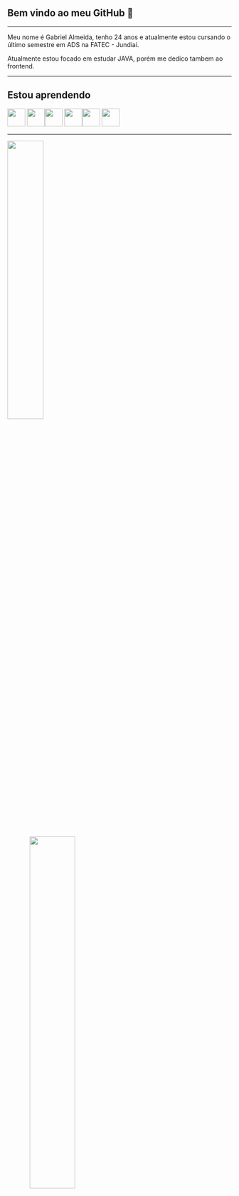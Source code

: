 ## **Bem vindo ao meu GitHub 👋**

* * *
Meu nome é Gabriel Almeida, tenho 24 anos e atualmente estou cursando o último semestre em ADS na FATEC - Jundiaí.

Atualmente estou focado em estudar JAVA, porém me dedico tambem ao frontend.

* * * 
## **Estou aprendendo**


<img src="https://cdn.jsdelivr.net/gh/devicons/devicon/icons/java/java-original.svg" width="40" height="40"/> <img src="https://cdn.jsdelivr.net/gh/devicons/devicon/icons/linux/linux-original.svg" width="40" height="40"/><img src="https://cdn.jsdelivr.net/gh/devicons/devicon/icons/html5/html5-original.svg" width="40" height="40" /> <img src="https://cdn.jsdelivr.net/gh/devicons/devicon/icons/css3/css3-original.svg" width="40" height="40" /><img src="https://cdn.jsdelivr.net/gh/devicons/devicon/icons/javascript/javascript-original.svg" width="40" height="40" />
<img src="https://cdn.jsdelivr.net/gh/devicons/devicon/icons/spring/spring-original.svg" width="40" height="40" />
          
          
          
 * * *
<div style="magin:0 auto; overflow:auto;">
 <a href="https://github.com/gomesgbr">

<img style="width:40%; display: inline-block; border:2px; box-sizing:border-box; float:left;margin: 0 20% 0 0%; padding:0;"   src="https://github-readme-stats.vercel.app/api/top-langs/?username=gomesgbr&layout=compact&langs_count=7&theme=dracula"/>

 <img style="width:45%; display: inline-block; border:2px; box-sizing:border-box; float:left;margin: 0 0 0 10%; padding:0" src="https://github-readme-stats.vercel.app/api?username=gomesgbr&show_icons=true&theme=dracula&include_all_commits=true&count_private=true"/>

</div>
